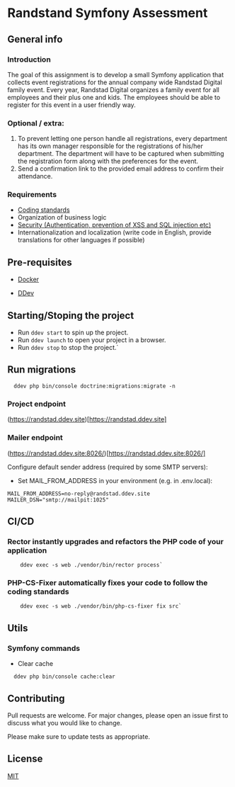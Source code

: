 # Randstand Symfony Assessment

## General info
### Introduction
The goal of this assignment is to develop a small Symfony application that collects event registrations for the annual company wide Randstad Digital family event.
Every year, Randstad Digital organizes a family event for all employees and their plus one and kids. 
The employees should be able to register for this event in a user friendly way.

### Optional / extra:
1. To prevent letting one person handle all registrations, every department has its own manager responsible for the registrations of his/her department.
   The department will have to be captured when submitting the registration form along with the preferences for the event.
2. Send a confirmation link to the provided email address to confirm their attendance. 

### Requirements
* [Coding standards](https://symfony.com/doc/current/contributing/code/standards.html)
* Organization of business logic
* [Security (Authentication, prevention of XSS and SQL injection etc)](https://symfony.com/bundles/NelmioSecurityBundle/current/index.html#xss-protection)
* Internationalization and localization (write code in English, provide translations for other languages if possible)

## Pre-requisites
- [Docker](https://docs.docker.com/get-docker/)
* [DDev](https://docs.ddev.com/en/stable/users/quickstart/#symfony)

## Starting/Stoping the project
* Run `ddev start` to spin up the project.
* Run `ddev launch` to open your project in a browser.
* Run `ddev stop` to stop the project.`

## Run migrations
```shell
  ddev php bin/console doctrine:migrations:migrate -n
```

### Project endpoint
(https://randstad.ddev.site)[https://randstad.ddev.site]

### Mailer endpoint
(https://randstad.ddev.site:8026/)[https://randstad.ddev.site:8026/]

Configure default sender address (required by some SMTP servers):
- Set MAIL_FROM_ADDRESS in your environment (e.g. in .env.local):

```
MAIL_FROM_ADDRESS=no-reply@randstad.ddev.site
MAILER_DSN="smtp://mailpit:1025"
```
## CI/CD
### Rector instantly upgrades and refactors the PHP code of your application
```shell
    ddev exec -s web ./vendor/bin/rector process`
```

### PHP-CS-Fixer automatically fixes your code to follow the coding standards
```shell
    ddev exec -s web ./vendor/bin/php-cs-fixer fix src`
```

## Utils
### Symfony commands
* Clear cache
```shell
  ddev php bin/console cache:clear
```

## Contributing
Pull requests are welcome. For major changes, please open an issue first
to discuss what you would like to change.

Please make sure to update tests as appropriate.

## License
[MIT](https://choosealicense.com/licenses/mit/)
